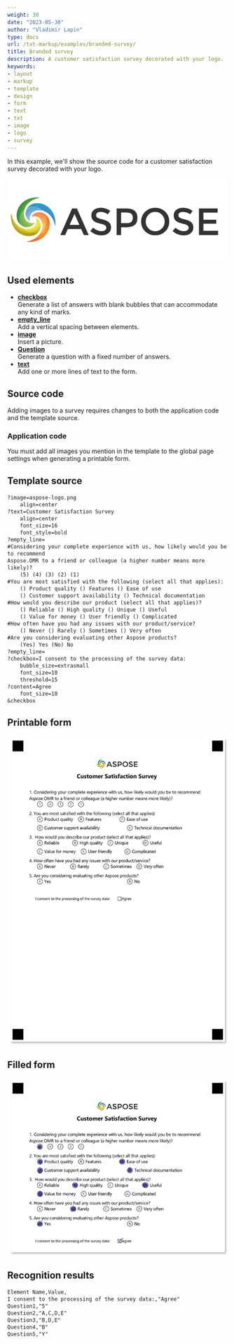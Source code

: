 ```yaml
---
weight: 30
date: "2023-05-30"
author: "Vladimir Lapin"
type: docs
url: /txt-markup/examples/branded-survey/
title: Branded survey
description: A customer satisfaction survey decorated with your logo.
keywords:
- layout
- markup
- template
- design
- form
- text
- txt
- image
- logo
- survey
---
```


In this example, we'll show the source code for a customer satisfaction survey decorated with your logo.

![Aspose logo](aspose-logo.png)

## Used elements

- [**checkbox**](/omr/txt-markup/checkbox/)  
  Generate a list of answers with blank bubbles that can accommodate any kind of marks.
- [**empty_line**](/omr/txt-markup/empty_line/)  
  Add a vertical spacing between elements.
- [**image**](/omr/txt-markup/image/)  
  Insert a picture.
- [**Question**](/omr/txt-markup/choicebox/)  
  Generate a question with a fixed number of answers.
- [**text**](/omr/txt-markup/text/)  
  Add one or more lines of text to the form.

## Source code

Adding images to a survey requires changes to both the application code and the template source.

### Application code

You must add all images you mention in the template to the global page settings when generating a printable form.

## Template source

```
?image=aspose-logo.png
	align=center
?text=Customer Satisfaction Survey
	align=center
	font_size=16
	font_style=bold
?empty_line=
#Considering your complete experience with us, how likely would you be to recommend
Aspose.OMR to a friend or colleague (a higher number means more likely)?
	(5) (4) (3) (2) (1)
#You are most satisfied with the following (select all that applies):
	() Product quality () Features () Ease of use
	() Customer support availability () Technical documentation
#How would you describe our product (select all that applies)?
	() Reliable () High quality () Unique () Useful
	() Value for money () User friendly () Complicated
#How often have you had any issues with our product/service?
	() Never () Rarely () Sometimes () Very often
#Are you considering evaluating other Aspose products?
	(Yes) Yes (No) No
?empty_line=
?checkbox=I consent to the processing of the survey data:
	bubble_size=extrasmall
	font_size=10
	threshold=15
?content=Agree
	font_size=10
&checkbox
```

## Printable form

![Printable form](survey-brand-template.png)

## Filled form

![Filled form](survey-brand-fill.png)

## Recognition results

```
Element Name,Value,
I consent to the processing of the survey data:,"Agree"
Question1,"5"
Question2,"A,C,D,E"
Question3,"B,D,E"
Question4,"B"
Question5,"Y"
```
